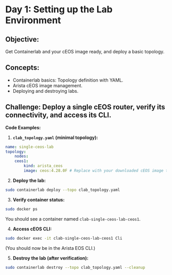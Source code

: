 # **Day 1: Setting up the Lab Environment**

## **Objective:** 
Get Containerlab and your cEOS image ready, and deploy a basic topology.

## **Concepts:**

* Containerlab basics: Topology definition with YAML.
* Arista cEOS image management.
* Deploying and destroying labs.

## **Challenge:** Deploy a single cEOS router, verify its connectivity, and access its CLI.

**Code Examples:**

1.  **`clab_topology.yaml` (minimal topology):**

```yaml
name: single-ceos-lab
topology:
    nodes:
    ceos1:
        kind: arista_ceos
        image: ceos:4.28.0F # Replace with your downloaded cEOS image tag
```

2.  **Deploy the lab:**

```bash
sudo containerlab deploy --topo clab_topology.yaml
```

3.  **Verify container status:**

```bash
sudo docker ps
```

You should see a container named `clab-single-ceos-lab-ceos1`.

4.  **Access cEOS CLI:**

```bash
sudo docker exec -it clab-single-ceos-lab-ceos1 Cli
```

(You should now be in the Arista EOS CLI.)

5.  **Destroy the lab (after verification):**

```bash
sudo containerlab destroy --topo clab_topology.yaml --cleanup
```

